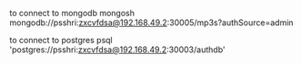 to connect to mongodb
mongosh mongodb://psshri:zxcvfdsa@192.168.49.2:30005/mp3s?authSource=admin

to connect to postgres
psql 'postgres://psshri:zxcvfdsa@192.168.49.2:30003/authdb'